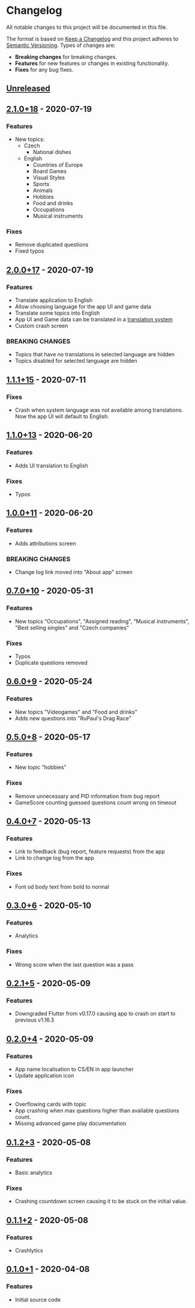 # Changelog
All notable changes to this project will be documented in this file.

The format is based on [Keep a Changelog](http://keepachangelog.com/en/1.0.0/)
and this project adheres to [Semantic Versioning](http://semver.org/spec/v2.0.0.html).
Types of changes are:

* **Breaking changes** for breaking changes.
* **Features** for new features or changes in existing functionality.
* **Fixes** for any bug fixes.

## [Unreleased]
<!-- Don't forget to update version in pubspec.yaml -->

## [2.1.0+18] - 2020-07-19 <a name="2.1.0" />
### Features
* New topics:
  * Czech
    * National dishes
  * English
    * Countries of Europe
    * Board Games
    * Visual Styles
    * Sports
    * Animals
    * Hobbies
    * Food and drinks
    * Occupations
    * Musical instruments

### Fixes
* Remove duplicated questions
* Fixed typos

## [2.0.0+17] - 2020-07-19 <a name="2.0.0" />
### Features
* Translate application to English
* Allow choosing language for the app UI and game data
* Translate some topics into English
* App UI and Game data can be translated in a [translation system](https://weblate.lat.sk)
* Custom crash screen

### BREAKING CHANGES
* Topics that have no translations in selected language are hidden
* Topics disabled for selected language are hidden

## [1.1.1+15] - 2020-07-11 <a name="1.1.1" />
### Fixes
* Crash when system language was not available among translations. Now the app UI will default to English.

## [1.1.0+13] - 2020-06-20 <a name="1.1.0" />
### Features
* Adds UI translation to English

### Fixes
* Typos

## [1.0.0+11] - 2020-06-20 <a name="1.0.0" />
### Features
* Adds attributions screen

### BREAKING CHANGES
* Change log link moved into "About app" screen

## [0.7.0+10] - 2020-05-31 <a name="0.7.0" />
### Features
* New topics "Occupations", "Assigned reading", "Musical instruments", "Best selling singles" and "Czech companies"

### Fixes
* Typos
* Duplicate questions removed

## [0.6.0+9] - 2020-05-24 <a name="0.6.0" />
### Features
* New topics "Videogames" and "Food and drinks"
* Adds new questions into "RuPaul's Drag Race"

## [0.5.0+8] - 2020-05-17 <a name="0.5.0" />
### Features
* New topic "hobbies"

### Fixes
* Remove unnecessary and PID information from bug report
* GameScore counting guessed questions count wrong on timeout

## [0.4.0+7] - 2020-05-13 <a name="0.4.0" />
### Features
* Link to feedback (bug report, feature requests) from the app
* Link to change log from the app

### Fixes
* Font od body text from bold to normal

## [0.3.0+6] - 2020-05-10 <a name="0.3.0" />
### Features
* Analytics

### Fixes
* Wrong score when the last question was a pass

## [0.2.1+5] - 2020-05-09 <a name="0.2.1" />
### Features
*  Downgraded Flutter from v0.17.0 causing app to crash on start to previous v1.16.3

## [0.2.0+4] - 2020-05-09 <a name="0.2.0" />
### Features
* App name localisation to CS/EN in app launcher
* Update application icon

### Fixes
* Overflowing cards with topic
* App crashing when max questions higher than available questions count.
* Missing advanced game play documentation

## [0.1.2+3] - 2020-05-08 <a name="0.1.2" />

### Features
* Basic analytics
### Fixes
* Crashing countdown screen causing it to be stuck on the initial value.

## [0.1.1+2] - 2020-05-08 <a name="0.1.1" />

### Features
* Crashlytics

## [0.1.0+1] - 2020-04-08 <a name="0.1.0" />

### Features
* Initial source code

[Unreleased]: https://github.com/radeklat/act-draw-explain/compare/releases/2.1.0+18...HEAD
[2.1.0+18]: https://github.com/radeklat/act-draw-explain/compare/releases/2.0.0+17...releases/2.1.0+18
[2.0.0+17]: https://github.com/radeklat/act-draw-explain/compare/releases/1.1.1+15...releases/2.0.0+17
[1.1.1+15]: https://github.com/radeklat/act-draw-explain/compare/releases/1.1.0+13...releases/1.1.1+15
[1.1.0+13]: https://github.com/radeklat/act-draw-explain/compare/releases/1.0.0+11...releases/1.1.0+13
[1.0.0+11]: https://github.com/radeklat/act-draw-explain/compare/releases/0.7.0+10...releases/1.0.0+11
[0.7.0+10]: https://github.com/radeklat/act-draw-explain/compare/releases/0.6.0+9...releases/0.7.0+10
[0.6.0+9]: https://github.com/radeklat/act-draw-explain/compare/releases/0.5.0+8...releases/0.6.0+9
[0.5.0+8]: https://github.com/radeklat/act-draw-explain/compare/releases/0.4.0+7...releases/0.5.0+8
[0.4.0+7]: https://github.com/radeklat/act-draw-explain/compare/releases/0.3.0+6...releases/0.4.0+7
[0.3.0+6]: https://github.com/radeklat/act-draw-explain/compare/releases/0.2.1+5...releases/0.3.0+6
[0.2.1+5]: https://github.com/radeklat/act-draw-explain/compare/releases/0.2.0+4...releases/0.2.1+5
[0.2.0+4]: https://github.com/radeklat/act-draw-explain/compare/releases/0.1.2+3...releases/0.2.0+4
[0.1.2+3]: https://github.com/radeklat/act-draw-explain/compare/releases/0.1.1+2...releases/0.1.2+3
[0.1.1+2]: https://github.com/radeklat/act-draw-explain/compare/releases/0.1.0+1...releases/0.1.1+2
[0.1.0+1]: https://github.com/radeklat/act-draw-explain/compare/initial...releases/0.1.0+1